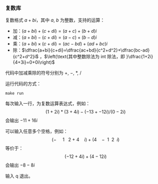 ### 复数库

复数格式 $a+bi$，其中 $a,\ b$ 为整数，支持的运算：

- 加：$(a+bi)+(c+di)=(a+c)+(b+d)i$
- 减：$(a+bi)-(c+di)=(a-c)+(b-d)i$
- 乘：$(a+bi)\times(c+di)=(ac-bd)+(ad+bc)i$
- 除：$\dfrac{a+bi}{c+di}=\dfrac{ac+bd}{c^2+d^2}+\dfrac{bc-ad}{c^2+d^2}i$ ，$\left(\text{其中整数除法为 int 除法，即 }\dfrac{1+2i}{4+3i}=0+0i\right)$

代码中加减乘除的符号分别为 $+,\ -,\ *,\ /$

运行代码的方式：

```shell
make run
```

每次输入一行，为复数运算表达式，例如：
$$
(1+2i)*(3+4i)-(-13+-12i)/(0-2i)
$$
会输出 $-11+16i$

可以输入任意多个空格，例如：
$$
(-\ \ \ \ \ 1\ \ \ 2\ +\ 4\ \ \ \ i) + (4\ \ \ \ -\ \ 1\ \ 2\ \ i)
$$
等价于：
$$
(-12+4i)+(4-12i)
$$
会输出 $-8-8i$

输入 q 退出。
